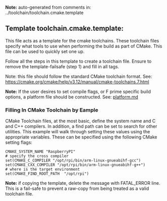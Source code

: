 **Note:** auto-generated from comments in: ../toolchain/toolchain.cmake.template

## Template toolchain.cmake.template:

This file acts as a template for the cmake toolchains. These toolchain files
specify what tools to use when performing the build as part of CMake. This
file can be used to quickly set one up.

Follow all the steps in this template to create a toolchain file. Ensure
to remove the template-failsafe (step 1) and fill in all <SOMETHING> tags.

Note: this file should follow the standard CMake toolchain format. See:
https://cmake.org/cmake/help/v3.12/manual/cmake-toolchains.7.html

**Note:** If the user desires to set compile flags, or F prime specific build options, a platform
          file should be constructed. See: [platform.md](platform.md)

### Filling In CMake Toolchain by Eample ###

CMake Toolchain files, at the most basic, define the system name and C and C++ compilers. In
addition, a find path can be set to search for other utilities. This example will walk through
setting these values using the appropriate variables. These can be specified using the following
CMake setting flags:

```
CMAKE_SYSTEM_NAME "RaspberryPI"
# specify the cross compiler
set(CMAKE_C_COMPILER "/opt/rpi/bin/arm-linux-gnueabihf-gcc")
set(CMAKE_CXX_COMPILER "/opt/rpi/bin/arm-linux-gnueabihf-g++")
# where is the target environment
set(CMAKE_FIND_ROOT_PATH  "/opt/rpi")
```

**Note:** if copying the template, delete the message with FATAL_ERROR line. This is a fail-safe
          to prevent a raw-copy from being treated as a valid toolchain file.


